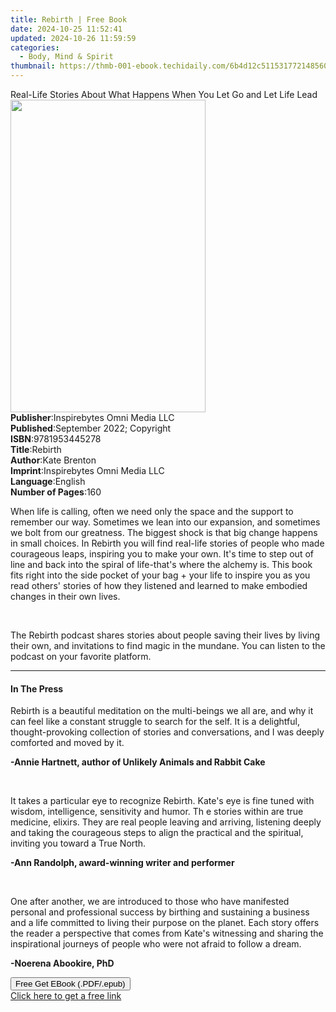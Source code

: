 ```yaml
---
title: Rebirth | Free Book
date: 2024-10-25 11:52:41
updated: 2024-10-26 11:59:59
categories:
  - Body, Mind & Spirit
thumbnail: https://thmb-001-ebook.techidaily.com/6b4d12c51153177214856064cbd8ff9267d4807e2b0895636f7dbd56f2516c5a.jpg
---
```

<main id="book-container">
  <div class="flex flex-col">
    <div class="book-brief flex-1 py-6 px-4 sm:p-6 md:py-10 md:px-8">
      <!-- brief-->
      <div class="book-brief-main">
        Real-Life Stories About What Happens When You Let Go and Let Life Lead
      </div>
    </div>
    <div
      class="book-meta-info flex-1 grid gap-4 col-start-1 col-end-3 row-start-1 sm:mb-6 sm:grid-cols-4 lg:gap-6 lg:col-start-2 lg:row-end-6 lg:row-span-6 lg:mb-0"
    >
      <div
        class="book-meta-info-left place-content-center mt-4 p-4 text-sm leading-6 col-start-2 col-span-2 dark:text-slate-400"
      >
        <img
          class="w-full h-500 object-cover rounded-lg sm:h-255 sm:col-span-2 lg:col-span-full"
          src="https://img-001-ebook.techidaily.com/1093a930c4aa55828cf8468ac05ff590ed0b51266502f7d98e28a0e31410684d.jpg"
          alt=""
          width="312"
          height="500"
        />
      </div>
      <div
        class="book-meta-info-right mt-2 col-start-1 row-start-2 col-span-3 self-center"
      >
        <!-- meta data  -->
        <div class="flex flex-col px-4 md:px-8">
          <div class="flex-1">
            <strong>Publisher</strong>:<span class="px-2"
              >Inspirebytes Omni Media LLC</span
            >
          </div>
          <div class="flex-1">
            <strong>Published</strong>:<span class="px-2"
              >September 2022; Copyright</span
            >
          </div>
          <div class="flex-1">
            <strong>ISBN</strong>:<span class="px-2">9781953445278</span>
          </div>
          <div class="flex-1">
            <strong>Title</strong>:<span class="px-2">Rebirth</span>
          </div>
          <div class="flex-1">
            <strong>Author</strong>:<span class="px-2">Kate Brenton</span>
          </div>
          <div class="flex-1">
            <strong>Imprint</strong>:<span class="px-2"
              >Inspirebytes Omni Media LLC</span
            >
          </div>
          <div class="flex-1">
            <strong>Language</strong>:<span class="px-2">English</span>
          </div>
          <div class="flex-1">
            <strong>Number of Pages</strong>:<span class="px-2">160</span>
          </div>
        </div>
      </div>
    </div>
    <div class="book-description flex-1 py-6 px-4 sm:p-6 md:py-10 md:px-8">
      <div class="book-description-main">
        <div accordion-content="" id="description">
          <p>
            When life is calling, often we need only the space and the support
            to remember our way. Sometimes we lean into our expansion, and
            sometimes we bolt from our greatness. The biggest shock is that big
            change happens in small choices. In Rebirth you will find real-life
            stories of people who made courageous leaps, inspiring you to make
            your own. It's time to step out of line and back into the spiral of
            life-that's where the alchemy is. This book fits right into the side
            pocket of your bag + your life to inspire you as you read others'
            stories of how they listened and learned to make embodied changes in
            their own lives.
          </p>
          <p><br /></p>
          <p>
            The Rebirth podcast shares stories about people saving their lives
            by living their own, and invitations to find magic in the mundane.
            You can listen to the podcast on your favorite platform.
          </p>
        </div>
      </div>
    </div>
    <div class="book-excerpts flex-1 py-6 px-4 sm:p-6 md:py-10 md:px-8">
      <!-- excerpts-->
      <div class="book-excerpts-main">
        <hr />
        <h4 class="placeholder placeholder-heading">
          <span>In The Press</span>
        </h4>
        <p></p>
        <p>
          Rebirth is a beautiful meditation on the multi-beings we all are, and
          why it can feel like a constant struggle to search for the self. It is
          a delightful, thought-provoking collection of stories and
          conversations, and I was deeply comforted and moved by it.
        </p>
        <p>
          <strong
            >-Annie Hartnett, author of Unlikely Animals and Rabbit Cake</strong
          >
        </p>
        <p><br /></p>
        <p>
          It takes a particular eye to recognize Rebirth. Kate's eye is fine
          tuned with wisdom, intelligence, sensitivity and humor. Th e stories
          within are true medicine, elixirs. They are real people leaving and
          arriving, listening deeply and taking the courageous steps to align
          the practical and the spiritual, inviting you toward a True North.
        </p>
        <p>
          <strong>-Ann Randolph, award-winning writer and performer</strong>
        </p>
        <p><br /></p>
        <p>
          One after another, we are introduced to those who have manifested
          personal and professional success by birthing and sustaining a
          business and a life committed to living their purpose on the planet.
          Each story offers the reader a perspective that comes from Kate's
          witnessing and sharing the inspirational journeys of people who were
          not afraid to follow a dream.
        </p>
        <p><strong>-Noerena Abookire, PhD</strong></p>
        <p></p>
      </div>
    </div>
    <div
      class="book-about-author flex-1 py-6 px-4 sm:p-6 md:py-10 md:px-8"
    ></div>
    <div class="book-free-get flex-1 py-6 px-4 sm:p-6 md:py-10 md:px-8">
      <button
        id="btn-free-get"
        class="bg-blue-500 hover:bg-blue-700 text-white font-bold py-2 px-4 rounded"
      >
        Free Get EBook (.PDF/.epub)
      </button>
      <div id="countdown-display" class="px-2 text-lg mt-2"></div>
      <a
        id="free-link"
        class="hidden bg-blue-500 hover:bg-blue-700 text-white font-bold py-2 px-4 rounded"
        href="https://www.ebooks.com/en-us/book/210661060/rebirth/kate-brenton/"
        target="_blank"
        >Click here to get a free link</a
      >
    </div>
    <script>
      let countdownTime = 0;
      let countdownInterval = null;
      document
        .getElementById('btn-free-get')
        .addEventListener('click', startCountdown);
      function startCountdown() {
        countdownTime = new Date().getTime() + 60000 * 3;
        countdownInterval = setInterval(updateCountdown, 1000);
        document.getElementById('btn-free-get').disabled = true;
        document
          .getElementById('btn-free-get')
          .classList.add('bg-gray-500', 'cursor-not-allowed');
      }
      function updateCountdown() {
        let currentTime = new Date().getTime();
        let timeLeft = countdownTime - currentTime;
        let secondsLeft = Math.floor(timeLeft / 1000);
        document.getElementById('countdown-display').innerHTML =
          `Remaining time: ${secondsLeft} seconds.`;
        if (secondsLeft <= 0) {
          clearInterval(countdownInterval);
          document.getElementById('btn-free-get').classList.add('hidden');
          document.getElementById('free-link').classList.remove('hidden');
          document.getElementById('countdown-display').innerHTML = '';
        }
      }
    </script>
  </div>
</main>
